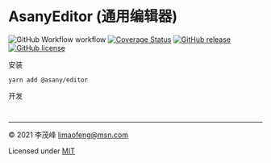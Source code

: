 # AsanyEditor (通用编辑器)

![GitHub Workflow workflow](https://github.com/limaofeng/asany-editor/actions/workflows/main.yml/badge.svg)
[![Coverage Status](https://coveralls.io/repos/github/limaofeng/asany-editor/badge.svg?branch=master)](https://coveralls.io/github/limaofeng/asany-editor?branch=master)
[![GitHub release](https://img.shields.io/github/release/limaofeng/asany-editor)](https://github.com/limaofeng/asany-editor/releases/)
[![GitHub license](https://img.shields.io/github/license/limaofeng/asany-editor)](https://github.com/limaofeng/asany-editor/blob/master/LICENSE)

安装
```
yarn add @asany/editor
```

开发
```js



```

----

© 2021 李茂峰 <limaofeng@msn.com>

Licensed under [MIT](https://raw.githubusercontent.com/limaofeng/asany-editor/master/LICENSE)
